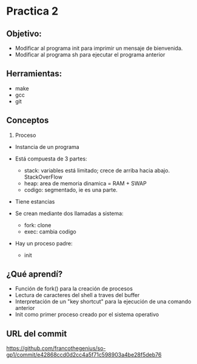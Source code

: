 # Practica 2

## Objetivo:
* Modificar al programa init para imprimir un mensaje de bienvenida.
* Modificar al programa sh para ejecutar el programa anterior

## Herramientas:
* make
* gcc
* git

## Conceptos

1) Proceso

* Instancia de un programa
* Está compuesta de 3 partes:
  * stack: variables está limitado; crece de arriba hacia abajo. StackOverFlow
  * heap: area de memoria dinamica = RAM + SWAP
  * codigo: segmentado, ie es una parte.

* Tiene estancias

* Se crean mediante dos llamadas a sistema:
  * fork: clone
  * exec: cambia codigo

* Hay un proceso padre:
  * init

## ¿Qué aprendí?
* Función de fork() para la creación de procesos
* Lectura de caracteres del shell a traves del buffer
* Interpretación de un "key shortcut" para la ejecución de una comando anterior
* Init como primer proceso creado por el sistema operativo

## URL del commit
https://github.com/francothegenius/so-gp1/commit/e42868ccd0d2cc4a5f71c598903a4be28f5deb76
